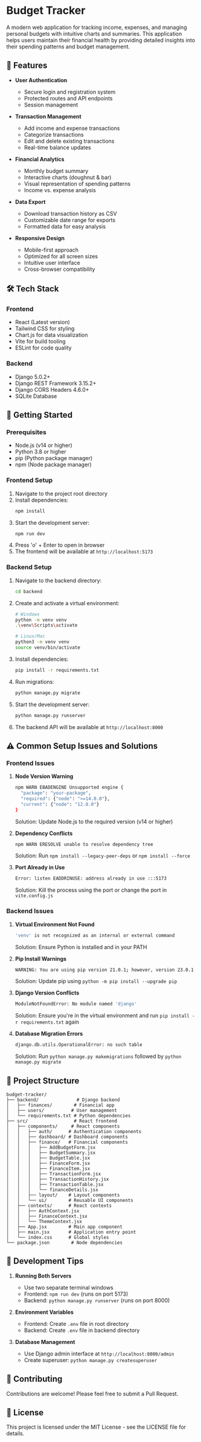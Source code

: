 # Budget Tracker

A modern web application for tracking income, expenses, and managing personal budgets with intuitive charts and summaries. This application helps users maintain their financial health by providing detailed insights into their spending patterns and budget management.

## 🌟 Features

- **User Authentication**
  - Secure login and registration system
  - Protected routes and API endpoints
  - Session management

- **Transaction Management**
  - Add income and expense transactions
  - Categorize transactions
  - Edit and delete existing transactions
  - Real-time balance updates

- **Financial Analytics**
  - Monthly budget summary
  - Interactive charts (doughnut & bar)
  - Visual representation of spending patterns
  - Income vs. expense analysis

- **Data Export**
  - Download transaction history as CSV
  - Customizable date range for exports
  - Formatted data for easy analysis

- **Responsive Design**
  - Mobile-first approach
  - Optimized for all screen sizes
  - Intuitive user interface
  - Cross-browser compatibility

## 🛠️ Tech Stack

### Frontend
- React (Latest version)
- Tailwind CSS for styling
- Chart.js for data visualization
- Vite for build tooling
- ESLint for code quality

### Backend
- Django 5.0.2+
- Django REST Framework 3.15.2+
- Django CORS Headers 4.6.0+
- SQLite Database

## 🚀 Getting Started

### Prerequisites
- Node.js (v14 or higher)
- Python 3.8 or higher
- pip (Python package manager)
- npm (Node package manager)

### Frontend Setup
1. Navigate to the project root directory
2. Install dependencies:
   ```bash
   npm install
   ```
3. Start the development server:
   ```bash
   npm run dev
   ```
4. Press 'o' + Enter to open in browser
5. The frontend will be available at `http://localhost:5173`

### Backend Setup
1. Navigate to the backend directory:
   ```bash
   cd backend
   ```
2. Create and activate a virtual environment:
   ```bash
   # Windows
   python -m venv venv
   .\venv\Scripts\activate

   # Linux/Mac
   python3 -m venv venv
   source venv/bin/activate
   ```
3. Install dependencies:
   ```bash
   pip install -r requirements.txt
   ```
4. Run migrations:
   ```bash
   python manage.py migrate
   ```
5. Start the development server:
   ```bash
   python manage.py runserver
   ```
6. The backend API will be available at `http://localhost:8000`

## ⚠️ Common Setup Issues and Solutions

### Frontend Issues

1. **Node Version Warning**
   ```bash
   npm WARN EBADENGINE Unsupported engine {
     "package": "your-package",
     "required": {"node": ">=14.0.0"},
     "current": {"node": "12.0.0"}
   }
   ```
   Solution: Update Node.js to the required version (v14 or higher)

2. **Dependency Conflicts**
   ```bash
   npm WARN ERESOLVE unable to resolve dependency tree
   ```
   Solution: Run `npm install --legacy-peer-deps` or `npm install --force`

3. **Port Already in Use**
   ```bash
   Error: listen EADDRINUSE: address already in use :::5173
   ```
   Solution: Kill the process using the port or change the port in `vite.config.js`

### Backend Issues

1. **Virtual Environment Not Found**
   ```bash
   'venv' is not recognized as an internal or external command
   ```
   Solution: Ensure Python is installed and in your PATH

2. **Pip Install Warnings**
   ```bash
   WARNING: You are using pip version 21.0.1; however, version 23.0.1 is available
   ```
   Solution: Update pip using `python -m pip install --upgrade pip`

3. **Django Version Conflicts**
   ```bash
   ModuleNotFoundError: No module named 'django'
   ```
   Solution: Ensure you're in the virtual environment and run `pip install -r requirements.txt` again

4. **Database Migration Errors**
   ```bash
   django.db.utils.OperationalError: no such table
   ```
   Solution: Run `python manage.py makemigrations` followed by `python manage.py migrate`

## 📁 Project Structure
```
budget-tracker/
├── backend/              # Django backend
│   ├── finances/        # Financial app
│   ├── users/          # User management
│   └── requirements.txt # Python dependencies
├── src/                 # React frontend
│   ├── components/     # React components
│   │   ├── auth/      # Authentication components
│   │   ├── dashboard/ # Dashboard components
│   │   ├── finance/   # Financial components
│   │   │   ├── AddBudgetForm.jsx
│   │   │   ├── BudgetSummary.jsx
│   │   │   ├── BudgetTable.jsx
│   │   │   ├── FinanceForm.jsx
│   │   │   ├── FinanceItem.jsx
│   │   │   ├── TransactionForm.jsx
│   │   │   ├── TransactionHistory.jsx
│   │   │   ├── TransactionTable.jsx
│   │   │   └── financeDetails.jsx
│   │   ├── layout/    # Layout components
│   │   └── ui/        # Reusable UI components
│   ├── contexts/      # React contexts
│   │   ├── AuthContext.jsx
│   │   ├── FinanceContext.jsx
│   │   └── ThemeContext.jsx
│   ├── App.jsx        # Main app component
│   ├── main.jsx       # Application entry point
│   └── index.css      # Global styles
└── package.json        # Node dependencies
```

## 🔧 Development Tips

1. **Running Both Servers**
   - Use two separate terminal windows
   - Frontend: `npm run dev` (runs on port 5173)
   - Backend: `python manage.py runserver` (runs on port 8000)

2. **Environment Variables**
   - Frontend: Create `.env` file in root directory
   - Backend: Create `.env` file in backend directory

3. **Database Management**
   - Use Django admin interface at `http://localhost:8000/admin`
   - Create superuser: `python manage.py createsuperuser`

## 🤝 Contributing
Contributions are welcome! Please feel free to submit a Pull Request.

## 📝 License
This project is licensed under the MIT License - see the LICENSE file for details.
